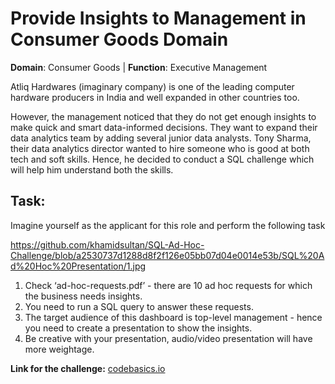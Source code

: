 # Provide Insights to Management in Consumer Goods Domain
**Domain**:  Consumer Goods | **Function**: Executive Management

Atliq Hardwares (imaginary company) is one of the leading computer hardware producers in India and well expanded in other countries too.

However, the management noticed that they do not get enough insights to make quick and smart data-informed decisions. They want to expand their data analytics team by adding several junior data analysts. Tony Sharma, their data analytics director wanted to hire someone who is good at both tech and soft skills. Hence, he decided to conduct a SQL challenge which will help him understand both the skills.

## Task:  

Imagine yourself as the applicant for this role and perform the following task

https://github.com/khamidsultan/SQL-Ad-Hoc-Challenge/blob/a2530737d1288d8f2f126e05bb07d04e0014e53b/SQL%20Ad%20Hoc%20Presentation/1.jpg

1.    Check ‘ad-hoc-requests.pdf’ - there are 10 ad hoc requests for which the business needs insights.
2.    You need to run a SQL query to answer these requests. 
3.    The target audience of this dashboard is top-level management - hence you need to create a presentation to show the insights.
4.    Be creative with your presentation, audio/video presentation will have more weightage.

**Link for the challenge:** [codebasics.io](https://codebasics.io/challenge/codebasics-resume-project-challenge/7)

